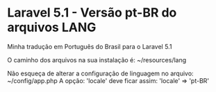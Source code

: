 # Laravel 5.1 - Versão pt-BR do arquivos LANG

Minha tradução em Português do Brasil para o Laravel 5.1

O caminho dos arquivos na sua instalação é: ~/resources/lang

Não esqueça de alterar a configuração de linguagem no arquivo: ~/config/app.php
A opção: 'locale' deve ficar assim: 'locale' => 'pt-BR'

